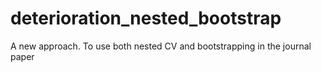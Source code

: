 # deterioration_nested_bootstrap
A new approach. To use both nested CV and bootstrapping in the journal paper
